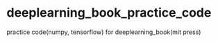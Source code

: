 # deeplearning_book_practice_code
practice code(numpy, tensorflow) for deeplearning_book(mit press)
